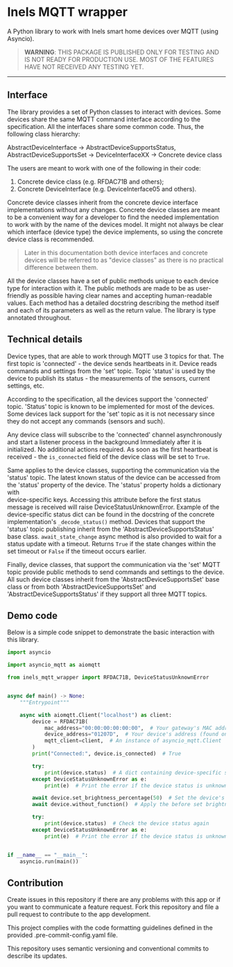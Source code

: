# Inels MQTT wrapper

A Python library to work with Inels smart home devices over MQTT (using Asyncio).

> **WARNING**: THIS PACKAGE IS PUBLISHED ONLY FOR TESTING AND IS NOT READY FOR PRODUCTION USE. 
> MOST OF THE FEATURES HAVE NOT RECEIVED ANY TESTING YET.

---

## Interface

The library provides a set of Python classes to interact with devices. Some devices share the same MQTT 
command interface according to the specification. All the interfaces share some common code. Thus, the following 
class hierarchy:

AbstractDeviceInterface -> AbstractDeviceSupportsStatus, AbstractDeviceSupportsSet -> DeviceInterfaceXX -> Concrete 
device class

The users are meant to work with one of the following in their code:
1. Concrete device class (e.g. RFDAC71B and others);
2. Concrete DeviceInterface (e.g. DeviceInterface05 and others).

Concrete device classes inherit from the concrete device interface implementations without any changes. Concrete device 
classes are meant to be a convenient way for a developer to find the needed implementation to work with by the name 
of the devices model. It might not always be clear which interface (device type) the device implements, so using the 
concrete device class is recommended.

> Later in this documentation both device interfaces and concrete devices will be referred to as "device classes" as 
> there is no practical difference between them.

All the device classes have a set of public methods unique to each device type for interaction with it. The public 
methods are made to be as user-friendly as possible having clear names and accepting human-readable values. Each 
method has a detailed docstring describing the method itself and each of its parameters as well as the return value. 
The library is type annotated throughout.

## Technical details

Device types, that are able to work through MQTT use 3 topics for that. The first topic is 'connected' - the device 
sends heartbeats in it. Device reads commands and settings from the 'set' topic. Topic 'status' is used by the 
device to publish its status - the measurements of the sensors, current settings, etc.

According to the specification, all the devices support the 'connected' topic. 'Status' topic is known to be 
implemented for most of the devices. Some devices lack support for the 'set' topic as it is not necessary 
since they do not accept any commands (sensors and such).

Any device class will subscribe to the 'connected' channel asynchronously and start a listener process in the 
background Immediately after it is initialized. No additional actions required. As soon as the first heartbeat is 
received - the `is_connected` field of the device class will be set to `True`. 

Same applies to the device classes, supporting the communication via the 'status' topic. The latest known status of 
the device can be accessed from the 'status' property of the device. The 'status' property holds a dictionary with  
device-specific keys. Accessing this attribute before the first status message is received will raise 
DeviceStatusUnknownError. Example of the device-specific status dict can be found in the docstring of the concrete 
implementation's `_decode_status()` method. Devices that support the 'status' topic publishing inherit from the 
'AbstractDeviceSupportsStatus' base class. `await_state_change` async method is also provided to wait for a status 
update with a timeout. Returns `True` if the state changes within the set timeout or `False` if the timeout occurs 
earlier.

Finally, device classes, that support the communication via the 'set' MQTT topic provide public methods to send 
commands and settings to the device. All such device classes inherit from the 'AbstractDeviceSupportsSet' base class 
or from both 'AbstractDeviceSupportsSet' and  'AbstractDeviceSupportsStatus' if they support all three MQTT topics.

## Demo code

Below is a simple code snippet to demonstrate the basic interaction with this library.

```python
import asyncio

import asyncio_mqtt as aiomqtt

from inels_mqtt_wrapper import RFDAC71B, DeviceStatusUnknownError


async def main() -> None:
    """Entrypoint"""

    async with aiomqtt.Client("localhost") as client:
        device = RFDAC71B(
            mac_address="00:00:00:00:00:00",  # Your gateway's MAC address
            device_address="01207D",  # Your device's address (found on the device's top case)
            mqtt_client=client,  # An instance of asyncio_mqtt.Client
        )
        print("Connected:", device.is_connected)  # True

        try:
            print(device.status)  # A dict containing device-specific status data
        except DeviceStatusUnknownError as e:
            print(e)  # Print the error if the device status is unknown

        await device.set_brightness_percentage(50)  # Set the device's brightness to 50%
        await device.without_function()  # Apply the before set brightness percentage

        try:
            print(device.status)  # Check the device status again
        except DeviceStatusUnknownError as e:
            print(e)  # Print the error if the device status is unknown


if __name__ == "__main__":
    asyncio.run(main())
```

## Contribution

Create issues in this repository if there are any problems with this app or if you want to communicate a feature 
request. Fork this repository and file a pull request to contribute to the app development.

This project complies with the code formatting guidelines defined in the provided .pre-commit-config.yaml file.

This repository uses semantic versioning and conventional commits to describe its updates.
